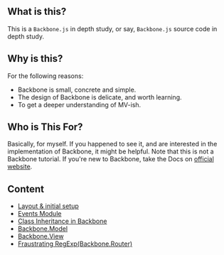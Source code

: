 ## What is this?
This is a `Backbone.js` in depth study, or say, `Backbone.js` source code in depth study.

## Why is this?
For the following reasons:

- Backbone is small, concrete and simple. 
- The design of Backbone is delicate, and worth learning.
- To get a deeper understanding of MV-ish.

## Who is This For?
Basically, for myself. If you happened to see it, and are interested in the implementation of Backbone, it might be helpful.
Note that this is not a Backbone tutorial. If you're new to Backbone, take the Docs on [official website](http://backbonejs.org/).

## Content
- [Layout & initial setup](layout.md)
- [Events Module](Events-Module.md)
- [Class Inheritance in Backbone](Inheritance.md)
- [Backbone.Model](Model.md)
- [Backbone.View](View.md)
- [Fraustrating RegExp(Backbone.Router)](Router.md)